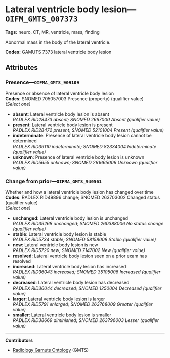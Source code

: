 # Lateral ventricle body lesion—`OIFM_GMTS_007373`

**Tags:** neuro, CT, MR, ventricle, mass, finding

Abnormal mass in the body of the lateral ventricle.

**Codes:** GAMUTS 7373 lateral ventricle body lesion

## Attributes

### Presence—`OIFMA_GMTS_909109`

Presence or absence of lateral ventricle body lesion  
**Codes**: SNOMED 705057003 Presence (property) (qualifier value)  
*(Select one)*

- **absent**: Lateral ventricle body lesion is absent  
_RADLEX RID28473 absent; SNOMED 2667000 Absent (qualifier value)_
- **present**: Lateral ventricle body lesion is present  
_RADLEX RID28472 present; SNOMED 52101004 Present (qualifier value)_
- **indeterminate**: Presence of lateral ventricle body lesion cannot be determined  
_RADLEX RID39110 indeterminate; SNOMED 82334004 Indeterminate (qualifier value)_
- **unknown**: Presence of lateral ventricle body lesion is unknown  
_RADLEX RID5655 unknown; SNOMED 261665006 Unknown (qualifier value)_

### Change from prior—`OIFMA_GMTS_940561`

Whether and how a lateral ventricle body lesion has changed over time  
**Codes**: RADLEX RID49896 change; SNOMED 263703002 Changed status (qualifier value)  
*(Select one)*

- **unchanged**: Lateral ventricle body lesion is unchanged  
_RADLEX RID39268 unchanged; SNOMED 260388006 No status change (qualifier value)_
- **stable**: Lateral ventricle body lesion is stable  
_RADLEX RID5734 stable; SNOMED 58158008 Stable (qualifier value)_
- **new**: Lateral ventricle body lesion is new  
_RADLEX RID5720 new; SNOMED 7147002 New (qualifier value)_
- **resolved**: Lateral ventricle body lesion seen on a prior exam has resolved  
- **increased**: Lateral ventricle body lesion has increased  
_RADLEX RID36043 increased; SNOMED 35105006 Increased (qualifier value)_
- **decreased**: Lateral ventricle body lesion has decreased  
_RADLEX RID36044 decreased; SNOMED 1250004 Decreased (qualifier value)_
- **larger**: Lateral ventricle body lesion is larger  
_RADLEX RID5791 enlarged; SNOMED 263768009 Greater (qualifier value)_
- **smaller**: Lateral ventricle body lesion is smaller  
_RADLEX RID38669 diminished; SNOMED 263796003 Lesser (qualifier value)_

---

**Contributors**

- [Radiology Gamuts Ontology](https://gamuts.net/) (GMTS)